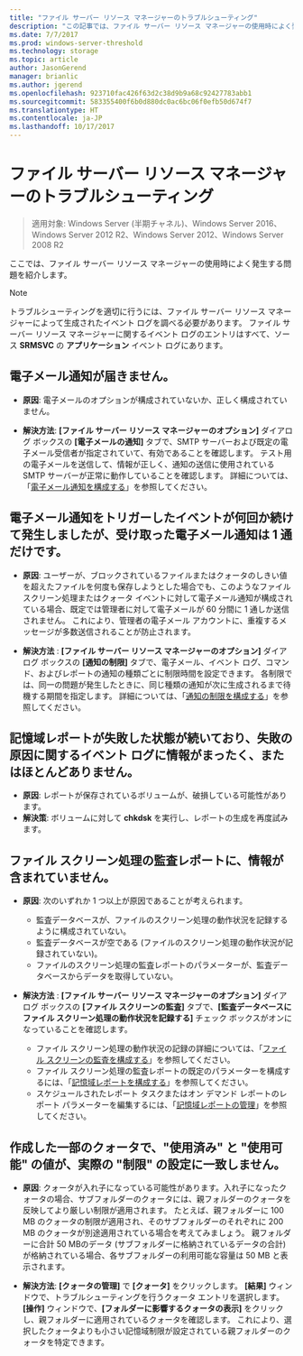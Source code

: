 ```yaml
---
title: "ファイル サーバー リソース マネージャーのトラブルシューティング"
description: "この記事では、ファイル サーバー リソース マネージャーの使用時によく発生する問題の解決方法について説明します。"
ms.date: 7/7/2017
ms.prod: windows-server-threshold
ms.technology: storage
ms.topic: article
author: JasonGerend
manager: brianlic
ms.author: jgerend
ms.openlocfilehash: 923710fac426f63d2c38d9b9a68c92427783abb1
ms.sourcegitcommit: 583355400f6b0d880dc0ac6bc06f0efb50d674f7
ms.translationtype: HT
ms.contentlocale: ja-JP
ms.lasthandoff: 10/17/2017
---
```

# <a name="troubleshooting-file-server-resource-manager"></a>ファイル サーバー リソース マネージャーのトラブルシューティング

> 適用対象: Windows Server (半期チャネル)、Windows Server 2016、Windows Server 2012 R2、Windows Server 2012、Windows Server 2008 R2

ここでは、ファイル サーバー リソース マネージャーの使用時によく発生する問題を紹介します。

> [!Note]
> トラブルシューティングを適切に行うには、ファイル サーバー リソース マネージャーによって生成されたイベント ログを調べる必要があります。 ファイル サーバー リソース マネージャーに関するイベント ログのエントリはすべて、ソース **SRMSVC** の **アプリケーション** イベント ログにあります。

## <a name="i-am-not-receiving-e-mail-notifications"></a>電子メール通知が届きません。

-   **原因**: 電子メールのオプションが構成されていないか、正しく構成されていません。

-   **解決方法**: **[ファイル サーバー リソース マネージャーのオプション]** ダイアログ ボックスの **[電子メールの通知]** タブで、SMTP サーバーおよび既定の電子メール受信者が指定されていて、有効であることを確認します。 テスト用の電子メールを送信して、情報が正しく、通知の送信に使用されている SMTP サーバーが正常に動作していることを確認します。 詳細については、「[電子メール通知を構成する](configure-email-notifications.md)」を参照してください。


## <a name="i-am-only-receiving-one-e-mail-notification-even-though-the-event-that-triggered-that-notification-happened-several-times-in-a-row"></a>電子メール通知をトリガーしたイベントが何回か続けて発生しましたが、受け取った電子メール通知は 1 通だけです。

-   **原因**: ユーザーが、ブロックされているファイルまたはクォータのしきい値を超えたファイルを何度も保存しようとした場合でも、このようなファイル スクリーン処理またはクォータ イベントに対して電子メール通知が構成されている場合、既定では管理者に対して電子メールが 60 分間に 1 通しか送信されません。 これにより、管理者の電子メール アカウントに、重複するメッセージが多数送信されることが防止されます。

-   **解決方法** : **[ファイル サーバー リソース マネージャーのオプション]** ダイアログ ボックスの **[通知の制限]** タブで、電子メール、イベント ログ、コマンド、およびレポートの通知の種類ごとに制限時間を設定できます。 各制限では、同一の問題が発生したときに、同じ種類の通知が次に生成されるまで待機する期間を指定します。 詳細については、「[通知の制限を構成する](configure-notification-limits.md)」を参照してください。


## <a name="my-storage-reports-keep-failing-and-little-or-no-information-is-available-in-the-event-log-regarding-the-source-of-the-failure"></a>記憶域レポートが失敗した状態が続いており、失敗の原因に関するイベント ログに情報がまったく、またはほとんどありません。

-   **原因**: レポートが保存されているボリュームが、破損している可能性があります。
-   **解決策**: ボリュームに対して **chkdsk** を実行し、レポートの生成を再度試みます。

## <a name="my-file-screening-audit-reports-do-not-contain-any-information"></a>ファイル スクリーン処理の監査レポートに、情報が含まれていません。

-   **原因**: 次のいずれか 1 つ以上が原因であることが考えられます。
    -   監査データベースが、ファイルのスクリーン処理の動作状況を記録するように構成されていない。
    -   監査データベースが空である (ファイルのスクリーン処理の動作状況が記録されていない)。
    -   ファイルのスクリーン処理の監査レポートのパラメーターが、監査データベースからデータを取得していない。
    
-   **解決方法** : **[ファイル サーバー リソース マネージャーのオプション]** ダイアログ ボックスの **[ファイル スクリーンの監査]** タブで、**[監査データベースにファイル スクリーン処理の動作状況を記録する]** チェック ボックスがオンになっていることを確認します。
    -   ファイル スクリーン処理の動作状況の記録の詳細については、「[ファイル スクリーンの監査を構成する](configure-file-screen-audit.md)」を参照してください。
    -   ファイル スクリーン処理の監査レポートの既定のパラメーターを構成するには、「[記憶域レポートを構成する](configure-storage-reports.md)」を参照してください。
    -   スケジュールされたレポート タスクまたはオン デマンド レポートのレポート パラメーターを編集するには、「[記憶域レポートの管理](storage-reports-management.md)」を参照してください。

## <a name="the-used-and-available-values-for-some-of-the-quotas-i-have-created-do-not-correspond-to-the-actual-limit-setting"></a>作成した一部のクォータで、"使用済み" と "使用可能" の値が、実際の "制限" の設定に一致しません。

-   **原因**: クォータが入れ子になっている可能性があります。入れ子になったクォータの場合、サブフォルダーのクォータには、親フォルダーのクォータを反映してより厳しい制限が適用されます。 たとえば、親フォルダーに 100 MB のクォータの制限が適用され、そのサブフォルダーのそれぞれに 200 MB のクォータが別途適用されている場合を考えてみましょう。 親フォルダーに合計 50 MBのデータ (サブフォルダーに格納されているデータの合計) が格納されている場合、各サブフォルダーの利用可能な容量は 50 MB と表示されます。

-   **解決方法**: **[クォータの管理]** で **[クォータ]** をクリックします。 **[結果]** ウィンドウで、トラブルシューティングを行うクォータ エントリを選択します。 **[操作]** ウィンドウで、**[フォルダーに影響するクォータの表示]** をクリックし、親フォルダーに適用されているクォータを確認します。 これにより、選択したクォータよりも小さい記憶域制限が設定されている親フォルダーのクォータを特定できます。

